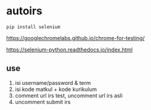 
# autoirs

`pip install selenium`

https://googlechromelabs.github.io/chrome-for-testing/

https://selenium-python.readthedocs.io/index.html

## use
1. isi username/password & term
2. isi kode matkul + kode kurikulum
3. comment url irs test, uncomment url irs asli
4. uncomment submit irs